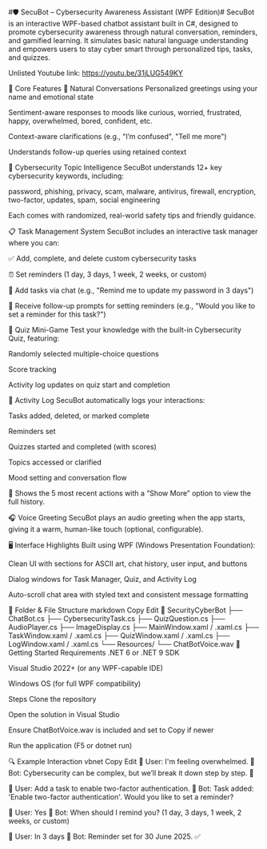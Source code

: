 #🛡️ SecuBot – Cybersecurity Awareness Assistant (WPF Edition)#
SecuBot is an interactive WPF-based chatbot assistant built in C#, designed to promote cybersecurity awareness through natural conversation, reminders, and gamified learning. It simulates basic natural language understanding and empowers users to stay cyber smart through personalized tips, tasks, and quizzes.

Unlisted Youtube link: https://youtu.be/31jLUG549KY 

🧠 Core Features
💬 Natural Conversations
Personalized greetings using your name and emotional state

Sentiment-aware responses to moods like curious, worried, frustrated, happy, overwhelmed, bored, confident, etc.

Context-aware clarifications (e.g., "I’m confused", "Tell me more")

Understands follow-up queries using retained context

🔐 Cybersecurity Topic Intelligence
SecuBot understands 12+ key cybersecurity keywords, including:

password, phishing, privacy, scam, malware, antivirus, firewall,
encryption, two-factor, updates, spam, social engineering

Each comes with randomized, real-world safety tips and friendly guidance.

📋 Task Management System
SecuBot includes an interactive task manager where you can:

✅ Add, complete, and delete custom cybersecurity tasks

⏰ Set reminders (1 day, 3 days, 1 week, 2 weeks, or custom)

🔁 Add tasks via chat (e.g., "Remind me to update my password in 3 days")

💬 Receive follow-up prompts for setting reminders (e.g., "Would you like to set a reminder for this task?")

🧠 Quiz Mini-Game
Test your knowledge with the built-in Cybersecurity Quiz, featuring:

Randomly selected multiple-choice questions

Score tracking

Activity log updates on quiz start and completion

📜 Activity Log
SecuBot automatically logs your interactions:

Tasks added, deleted, or marked complete

Reminders set

Quizzes started and completed (with scores)

Topics accessed or clarified

Mood setting and conversation flow

🔎 Shows the 5 most recent actions with a “Show More” option to view the full history.

🎧 Voice Greeting
SecuBot plays an audio greeting when the app starts, giving it a warm, human-like touch (optional, configurable).

🖥️ Interface Highlights
Built using WPF (Windows Presentation Foundation):

Clean UI with sections for ASCII art, chat history, user input, and buttons

Dialog windows for Task Manager, Quiz, and Activity Log

Auto-scroll chat area with styled text and consistent message formatting

📂 Folder & File Structure
markdown
Copy
Edit
📁 SecurityCyberBot
├── ChatBot.cs
├── CybersecurityTask.cs
├── QuizQuestion.cs
├── AudioPlayer.cs
├── ImageDisplay.cs
├── MainWindow.xaml / .xaml.cs
├── TaskWindow.xaml / .xaml.cs
├── QuizWindow.xaml / .xaml.cs
├── LogWindow.xaml / .xaml.cs
└── Resources/
    └── ChatBotVoice.wav
🚀 Getting Started
Requirements
.NET 6 or .NET 9 SDK

Visual Studio 2022+ (or any WPF-capable IDE)

Windows OS (for full WPF compatibility)

Steps
Clone the repository

Open the solution in Visual Studio

Ensure ChatBotVoice.wav is included and set to Copy if newer

Run the application (F5 or dotnet run)

🔍 Example Interaction
vbnet
Copy
Edit
👤 User: I'm feeling overwhelmed.
🤖 Bot: Cybersecurity can be complex, but we’ll break it down step by step. 🤝

👤 User: Add a task to enable two-factor authentication.
🤖 Bot: Task added: 'Enable two-factor authentication'. Would you like to set a reminder?

👤 User: Yes
🤖 Bot: When should I remind you? (1 day, 3 days, 1 week, 2 weeks, or custom)

👤 User: In 3 days
🤖 Bot: Reminder set for 30 June 2025. ✅
